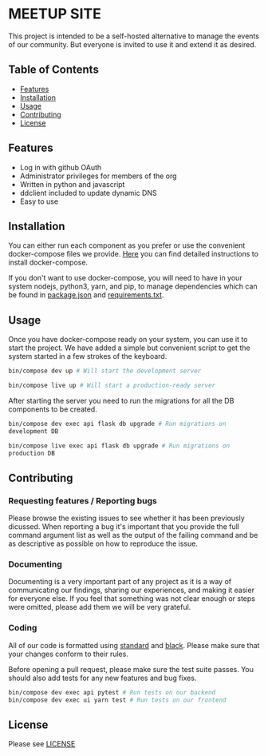 # MEETUP SITE

This project is intended to be a self-hosted alternative to manage the
events of our community. But everyone is invited to use it and extend it
as desired.

## Table of Contents

- [Features](#features)
- [Installation](#installation)
- [Usage](#usage)
- [Contributing](#contributing)
- [License](#license)

## Features
- Log in with github OAuth
- Administrator privileges for members of the org
- Written in python and javascript
- ddclient included to update dynamic DNS
- Easy to use

## Installation

You can either run each component as you prefer or use the convenient
docker-compose files we provide.
[Here](https://docs.docker.com/compose/install/) you can find detailed
instructions to install docker-compose.

If you don't want to use docker-compose, you will need to have in your
system nodejs, python3, yarn, and pip, to manage dependencies which can
be found in [package.json](client/package.json) and
[requirements.txt](server/requirements.txt).

## Usage

Once you have docker-compose ready on your system, you can use it to
start the project. We have added a simple but convenient script to get
the system started in a few strokes of the keyboard.

```sh
bin/compose dev up # Will start the development server

bin/compose live up # Will start a production-ready server
```

After starting the server you need to run the migrations for all the DB
components to be created.

```sh
bin/compose dev exec api flask db upgrade # Run migrations on
development DB

bin/compose live exec api flask db upgrade # Run migrations on
production DB
```

## Contributing

### Requesting features / Reporting bugs

Please browse the existing issues to see whether it has been previously
dicussed.
When reporting a bug it's important that you provide the full command
argument list as well as the output of the failing command and be as
descriptive as possible on how to reproduce the issue.

### Documenting

Documenting is a very important part of any project as it is a way of
communicating our findings, sharing our experiences, and making it
easier for everyone else. If you feel that something was not clear
enough or steps were omitted, please add them we will be very grateful.

### Coding

All of our code is formatted using
[standard](https://github.com/standard/standard) and
[black](https://github.com/ambv/black). Please make sure that your
changes conform to their rules.

Before opening a pull request, please make sure the test suite passes.
You should also add tests for any new features and bug fixes.

```sh
bin/compose dev exec api pytest # Run tests on our backend
bin/compose dev exec ui yarn test # Run tests on our frontend
```

## License

Please see [LICENSE](LICENSE)
